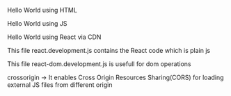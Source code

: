 Hello World using HTML

Hello World using JS

Hello World using React via CDN

<script crossorigin src="https://unpkg.com/react@18/umd/react.development.js"></script>
This file react.development.js contains the React code which is plain js 
<script crossorigin src="https://unpkg.com/react-dom@18/umd/react-dom.development.js"></script>
This file react-dom.development.js is usefull for dom operations


crossorigin -> It enables Cross Origin Resources Sharing(CORS) for loading external JS files from different origin


